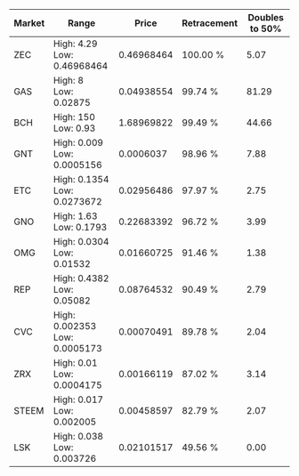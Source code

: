 | Market | Range | Price| Retracement | Doubles to 50% |
| --- | --- | --- | --- | --- |
| ZEC | High: 4.29<br />Low: 0.46968464 | 0.46968464 | 100.00 % | 5.07 |
| GAS | High: 8<br />Low: 0.02875 | 0.04938554 | 99.74 % | 81.29 |
| BCH | High: 150<br />Low: 0.93 | 1.68969822 | 99.49 % | 44.66 |
| GNT | High: 0.009<br />Low: 0.0005156 | 0.0006037 | 98.96 % | 7.88 |
| ETC | High: 0.1354<br />Low: 0.0273672 | 0.02956486 | 97.97 % | 2.75 |
| GNO | High: 1.63<br />Low: 0.1793 | 0.22683392 | 96.72 % | 3.99 |
| OMG | High: 0.0304<br />Low: 0.01532 | 0.01660725 | 91.46 % | 1.38 |
| REP | High: 0.4382<br />Low: 0.05082 | 0.08764532 | 90.49 % | 2.79 |
| CVC | High: 0.002353<br />Low: 0.0005173 | 0.00070491 | 89.78 % | 2.04 |
| ZRX | High: 0.01<br />Low: 0.0004175 | 0.00166119 | 87.02 % | 3.14 |
| STEEM | High: 0.017<br />Low: 0.002005 | 0.00458597 | 82.79 % | 2.07 |
| LSK | High: 0.038<br />Low: 0.003726 | 0.02101517 | 49.56 % | 0.00 |
